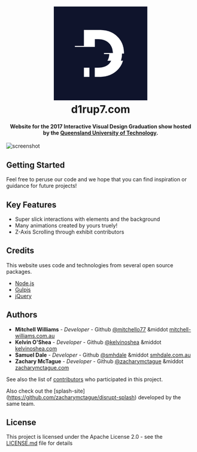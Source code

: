 <h1 align="center">
  <br>
  <a href="https://d1rup7.com"><img src="https://raw.githubusercontent.com/kelvinoshea/disrupt-splash/master/_readme-assets/logo.png" alt="Disrupt17" width="250"></a>
  <br>
  d1rup7.com
  <br>
</h1>

<h4 align="center">Website for the 2017 Interactive Visual Design Graduation show hosted by the <a href="https://www.qut.edu.au/" target="_blank">Queensland University of Technology</a>.</h4>

![screenshot](https://preview.ibb.co/jiMgNm/Screen_Shot_2017_11_20_at_7_37_59_pm.png)


## Getting Started
Feel free to peruse our code and we hope that you can find inspiration or guidance for future projects!

## Key Features

* Super slick interactions with elements and the background
* Many animations created by yours truely!
* Z-Axis Scrolling through exhibit contributors

## Credits

This website uses code and technologies from several open source packages.

- [Node.js](https://nodejs.org/)
- [Gulpjs](https://gulpjs.com/)
- [jQuery](https://jquery.com/)

## Authors

* **Mitchell Williams** - *Developer* - Github [@mitchello77](https://github.com/mitchello77) &middot [mitchell-williams.com.au](https://mitchell-williams.com.au)
* **Kelvin O'Shea** - *Developer* - Github [@kelvinoshea](https://github.com/kelvinoshea) &middot [kelvinoshea.com](http://kelvinoshea.com/)
* **Samuel Dale** - *Developer* - Github [@smhdale](https://github.com/smhdale) &middot [smhdale.com.au](http://smhdale.com.au/)
* **Zachary McTague** - *Developer* - Github [@zacharymctague](https://github.com/zacharymctague) &middot [zacharymctague.com](http://zacharymctague.com.au/)

See also the list of [contributors](https://github.com/zacharymctague/disrupt-website/contributors) who participated in this project.

Also check out the [splash-site] (https://github.com/zacharymctague/disrupt-splash) developed by the same team.

## License

This project is licensed under the Apache License 2.0 - see the [LICENSE.md](LICENSE.md) file for details
